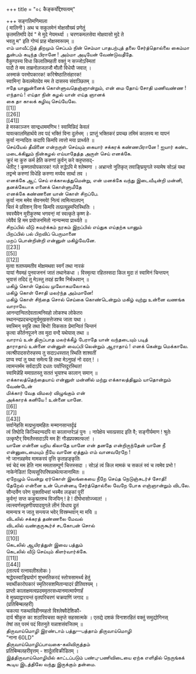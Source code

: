 +++
title = "०८ कैङ्कर्योद्देश्यत्वम्"

+++
सङ्गतिमणिमाला   
( मालिनी ) अथ च सकुलमेनं मोक्षसौख्यं प्रणेतुं   
कृतमतिमपि देवं " मे मुदे नेयमर्थ्या । चरणकमलसेवा मोक्षवासो मुदे ते   
भवतु म" इति गोप्यं प्राह मोक्षस्वरूपम् ॥   
எம் மாவீட்டுத் திறமும் செப்பம் நின் செம்மா பாதபற்புத் தலை சேர்த்தொல்லை கைம்மா துன்பம் கடிந்த பிரானே ! அம்மா அடியேன் வேண்டுவதீதே.   
वैकुण्ठस्य विधा किलातिमहती वक्तुं न सज्जोऽस्मितां   
पादौ ते मम ताम्रनोलजलजौ मौलौ विधेयौ जवात् ।   
अस्माकं परमोपकारक! करिश्रेष्ठातिसंहारक!   
स्वामिन्! केवलमेतदेव मम ते दासस्य संवाञ्छितम् ॥   
ஈதே யானுன்னைக் கொள்ளுவதெஞ்ஞான்றும், என் மை தோய் சோதி மணிவண்ண ! எந்தாய் ! எய்தா நின் கழல் யான் எய்த ஞானக்   
கை தா காலக் கழிவு செய்யேலே.   
[[1]]  
[[26]]  
[[41]]  
हे मस्काञ्जन सान्द्रधाममणिभ ! स्वामिन्निदं केवलं   
यावत्कालमिहार्थये तव पदं भक्तिं विना दुर्लभम् । प्राप्तुं भक्तिकरं प्रयच्छ तमिमं कालस्य मा यापनं   
कुर्या नान्यदितः कदापि किमपि त्वत्तो मया प्रार्थ्यते ॥   
செய்யேல் தீவினை என்றருள் செய்யும் கையார் சக்கரக் கண்ணபிரானே ! ஐயார் கண்ட மடைக்கிலும் நின்கழல் எய்யாதேத்த அருள் செய் எனக்கே.   
क्रूरं मा कुरु कर्म हेति करुणां कुर्वन् करे क्लृप्तसद्-   
धेतीट् ! कृष्णतयोपकारक! गले रुद्धेऽपि मे श्लेष्मणा । अभ्रान्तो नुतिकृत् तवाङ्घ्रियुगले स्यामेष सोऽहं यथा   
तद्वन्मे करुणां विधेहि करुणा मय्येव सार्था तव ।   
எனக்கே ஆட் செய் எக்காலத்துமென்று, என் மனக்கே வந்து இடைவீடின்றி மன்னி, தனக்கேயாக எனைக் கொள்ளுமீதே   
எனக்கே கண்ணனை யான் கொள் சிறப்பே.   
कुर्या नाम ममेव सेवनमये! नित्यं त्वमित्यालपन्   
चित्तं मे प्रविशन् विना किमपि तत्प्रत्यूहमप्तिस्थितिः ।   
स्वस्यैवेन मुरीकुरुष्व भगवन्! मां स्वत्कृते कृष्ण हे-   
त्येवैवं हि मम प्रयोजनमितो नान्यन्मया प्रार्थ्यते ॥   
சிறப்பில் வீடு சுவர்க்கம் நரகம் இறப்பில் எய்துக எய்தற்க யானும்   
பிறப்பில் பல் பிறவிப் பெருமானை   
மறப் பொன்றின்றி என்னுள் மகிழ்வேனே.   
[[23]]  
[[5]]  
[[12]]  
मृत्वा श्लाघ्यमतीव मोक्षमथवा स्वर्गं तथा नारकं   
यायां नैवमहं पुनवजननं जातं तथानेकधा । विस्मृत्या रहितस्सदा किल मुदा तं स्वामिनं चिन्तयन्   
भूयासं तदिदं तु मेऽस्तु तदहं ह्यत्रैव निर्बन्न्धवान् ॥   
மகிழ் கொள் தெய்வ முலோகமலோகம்   
மகிழ் கொள் சோதி மலர்ந்த அம்மானே!   
மகிழ் கொள் சிந்தை சொல் செய்கை கொண்டென்றும் மகிழ் வுற்று உன்னை வணங்க வாராயே.   
आनन्दान्वितदेवतात्मनिवहो लोकश्च लोकेतरः   
स्थानन्दप्रदचन्द्रसूर्यमुखसत्तेजश्च जाता यथा ।   
स्वस्मिन् स्युहि तथा बिभो! विकसतः प्रेमान्वितं चिन्तनं   
कृत्वा कीर्तनपूजने तव मुदा वन्दै यथेयास् तथा ॥   
வாராய் உன் திருப்பாத மலர்க்கீழ் பேராதே யான் வந்தடையும் படித்   
தாராதாய் உன்னை என்னுள் வைப்பி லென்றும் ஆராதாய் ! எனக் கென்று மெக்காலே.   
त्वत्श्रीपादसरोरुहस्य तु सदाऽधस्तात् स्थिति शाश्वतीं   
प्राप्य स्यां तु यथा समेत्य हि तथा मेऽनुग्रहं नो ददत् ! ।   
त्वामन्तर्मम सर्वदाऽपि दधतः पर्याप्तिदूरस्थित!   
स्वामिन्नेहि ममाग्रतस्तु सततं भूयाश्च कालान् समान् ॥   
எக்காலத்தெந்தையாய் என்னுள் மன்னில் மற்று எக்காலத்திலும் யாதொன்றும் வேண்டேன்   
மிக்கார் வேத விமலர் விழுங்கும் என்   
அக்காரக் கனியே ! உன்னை யானே.   
[[6]]  
[[7]]  
[[43]]  
सर्वानेहसि मत्प्रभुत्वमहितः मन्मानसान्तर्दृढं   
त्वं तिष्ठेदि किञ्चिदन्यदपि वा कालान्तरेऽहं पुनः । नापेक्षेय भवत्प्रसाद इति वै; सङ्गीर्यमाण ! श्रुतेः   
उत्कृष्टैर् विमलैस्सदाऽपि मम है! गौडप्रपक्वत्फल! ।   
யானே என்னை யறிய கிலாதே யானே என் தனதே என்றிருந்தேன் யானே நீ என்னுடைமையும் நீயே வானே ஏத்தும் எம் வானவரேறே !   
नो जानन्नहमेव मामकरवं वृत्ति कृताहङ्कृतिः   
स्वं चेदं मम हेति नाम ममतासम्पूर्ण चित्तस्सदा । सोऽहं त्वं किल मामकं च सकलं स्वं च त्वमेव प्रभो !   
नाकेनेडित! दिव्यसूरिपरिषन्नाथेत्यजानामितः ॥   
ஏறேழும் வென்று ஏர்கொள் இலங்கையை நீறே செய்த நெடுஞ்சுடர்ச் சோதி!   
தேறேல் என்னை உன் பொன்னடி சேர்த்தொல்லை வேறே போக எஞ்ஞான்றும் விடலே.   
सौन्दर्येण परेण युक्तविभवां भस्मैव लङ्कां पुरीं   
कुर्वन्! सप्त ककुद्मतश्च विजयिन् ! हे ! दीर्घभासोज्ज्वल! ।   
त्वत्स्वर्णस्पृहणीयपादयुगले लीनं विधाय द्रुतं   
मामन्यत्र न जातु सन्त्यज भवेर् विस्रम्भवान् मा मयि ॥   
விடலில் சக்கரத் தண்ணலை மேவல்   
விடலில் வண்குருகூர்ச் சடகோபன் சொல்   
[[9]]  
[[10]]  
கெடலில் ஆயிரத்துள் இவை பத்தும்   
கெடலில் வீடு செய்யும் கிளர்வார்க்கே.   
[[11]]  
[[44]]  
(तात्पर्य रत्नावलीश्लोकः )   
श्रद्धेयस्वाङ्घ्रियोगं शुभमतिकरदं स्तोत्रसामर्थ्य हेतुं   
स्वार्थीकारोपकारं स्मृतिरसशमितान्यादरं प्रीतिवश्यम् ।   
प्राप्तो कालाक्षमत्वप्रदममृतरसध्यानमात्मार्पणार्हं   
वे मुख्याद्वारयन्तं वृतपरिचरणं चक्रपाणिं जगाद ॥   
(प्रतिबिम्बलहरी)   
चकत्या गकथाविहीनमहतो विश्लेषवैदेशिकौ-   
दार्य श्रीकुरु का शठारिवचसा क्लृप्ते सहस्रात्मके । एतद्ये दशकं विनाशरहितं वक्तुं समुद्योगिनस्   
तेषां तत् परमं पदं वितनुते यन्नाशसंवजितम् ॥   
திருவாய்மொழி இரண்டாம் பத்து—பத்தாம் திருவாய்மொழி   
"नाना 60LD"   
திருவாய்மொழிப்பாவகை-கலிவிருத்தம்   
प्रतिबिम्बलहरीवृत्तम् - शार्दूलविक्रीडितम् ।   
இத்திருவாய்மொழியில் காட்டப்படும் பண்பு-பணிவிடையை ஏற்க எளிதில் நெருங்கக் கூடிய இடத்திலே வந்து இருக்கும் தன்மை. 